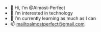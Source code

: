 - 👋 Hi, I’m @Almost-Perfect
- 👀 I’m interested in technology
- 🌱 I’m currently learning as much as I can
- 📫 mailtoalmostperfect@gmail.com

<!---
Almost-Perfect-github/Almost-Perfect-github is a ✨ special ✨ repository because its `README.md` (this file) appears on your GitHub profile.
You can click the Preview link to take a look at your changes.
--->
